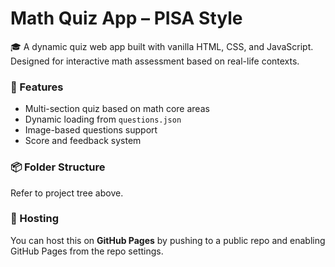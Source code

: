 # Math Quiz App – PISA Style

🎓 A dynamic quiz web app built with vanilla HTML, CSS, and JavaScript.  
Designed for interactive math assessment based on real-life contexts.

### 🌟 Features
- Multi-section quiz based on math core areas
- Dynamic loading from `questions.json`
- Image-based questions support
- Score and feedback system

### 📦 Folder Structure
Refer to project tree above.

### 🚀 Hosting
You can host this on **GitHub Pages** by pushing to a public repo and enabling GitHub Pages from the repo settings.
